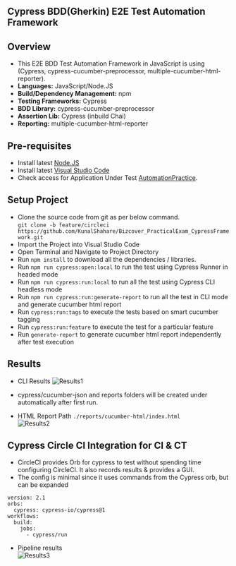 ## Cypress BDD(Gherkin) E2E Test Automation Framework

## Overview
* This E2E BDD Test Automation Framework in JavaScript is using (Cypress, cypress-cucumber-preprocessor, multiple-cucumber-html-reporter).
* **Languages:** JavaScript/Node.JS
* **Build/Dependency Management:** npm
* **Testing Frameworks:** Cypress
* **BDD Library:** cypress-cucumber-preprocessor
* **Assertion Lib:** Cypress (inbuild Chai)
* **Reporting:** multiple-cucumber-html-reporter

## Pre-requisites
* Install latest [Node.JS](https://nodejs.org/en/download/)
* Install latest [Visual Studio Code](https://code.visualstudio.com/download)
* Check access for Application Under Test [AutomationPractice](http://automationpractice.com).

## Setup Project
* Clone the source code from git as per below command.<br />
```git clone -b feature/circleci https://github.com/KunalShahare/Bizcover_PracticalExam_CypressFramework.git```
* Import the Project into Visual Studio Code 
* Open Terminal and Navigate to Project Directory
* Run `npm install` to download all the dependencies / libraries.
* Run `npm run cypress:open:local` to run the test using Cypress Runner in headed mode 
* Run `npm run cypress:run:local` to run all the test using Cypress CLI headless mode
* Run `npm run cypress:run:generate-report` to run all the test in CLI mode and generate cucumber html report
* Run `cypress:run:tags` to execute the tests based on smart cucumber tagging
* Run `cypress:run:feature` to execute the test for a particular feature
* Run `generate-report` to generate cucumber html report independently after test execution

## Results
* CLI Results
![Results1](./Cypress_CLI_Report.PNG)

* cypress/cucumber-json and reports folders will be created under automatically after first run.
* HTML Report Path `./reports/cucumber-html/index.html` <br />
![Results2](./Cucumber_Report.PNG)

## Cypress Circle CI Integration for CI & CT
* CircleCI provides Orb for cypress to test without spending time configuring CircleCI. It also records results & provides a GUI.
* The config is minimal since it uses commands from the Cypress orb, but can be expanded
```
version: 2.1
orbs:
  cypress: cypress-io/cypress@1
workflows:
  build:
    jobs:
      - cypress/run
```
* Pipeline results <br />
![Results3](./Pipeline_Results.PNG)
